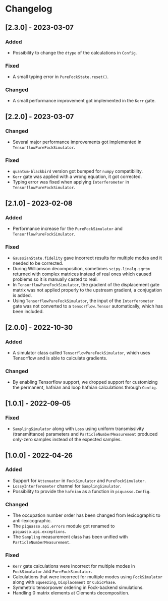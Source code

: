 # Changelog


## [2.3.0] - 2023-03-07

### Added

- Possibility to change the `dtype` of the calculations in `Config`.

### Fixed

- A small typing error in `PureFockState.reset()`.

### Changed

- A small performance improvement got implemented in the `Kerr` gate.


## [2.2.0] - 2023-03-07

### Changed

- Several major performance improvements got implemented in
  `TensorflowPureFockSimulator`.

### Fixed

- `quantum-blackbird` version got bumped for `numpy` compatibility.
- `Kerr` gate was applied with a wrong equation, it got corrected.
- Typing error was fixed when applying `Interferometer` in
  `TensorflowPureFockSimulator`.


## [2.1.0] - 2023-02-08

### Added

- Performance increase for the `PureFockSimulator` and `TensorflowPureFockSimulator`.

### Fixed

- `GaussianState.fidelity` gave incorrect results for multiple modes and it
  needed to be corrected.
- During Williamson decomposition, sometimes `scipy.linalg.sqrtm` returned with
  complex matrices instead of real ones which caused problems so it is manually
  casted to real.
- In `TensorflowPureFockSimulator`, the gradient of the displacement gate
  matrix was not applied properly to the upstream gradient, a conjugation is
  added.
- Using `TensorflowPureFockSimulator`, the input of the `Interferometer` gate
  was not converted to a `tensorflow.Tensor` automatically, which has been
  included.


## [2.0.0] - 2022-10-30

### Added

- A simulator class called `TensorflowPureFockSimulator`, which uses Tensorflow
  and is able to calculate gradients.

### Changed

-  By enabling Tensorflow support, we dropped support for customizing the
   permanent, hafnian and loop hafnian calculations through `Config`.


## [1.0.1] - 2022-09-05

### Fixed

- `SamplingSimulator` along with `Loss` using uniform transmissivity
  (transmittance) parameters and `ParticleNumberMeasurement` produced only-zero
  samples instead of the expected samples.


## [1.0.0] - 2022-04-26

### Added

- Support for `Attenuator` in `FockSimulator` and `PureFockSimulator`.
- `LossyInterferometer` channel for `SamplingSimulator`.
- Possibility to provide the `hafnian` as a function in `piquasso.Config`.

### Changed

- The occupation number order has been changed from lexicographic to
  anti-lexicographic.
- The `piquasso.api.errors` module got renamed to `piquasso.api.exceptions`.
- The `Sampling` measurement class has been unified with
  `ParticleNumberMeasurement`.

### Fixed

- `Kerr` gate calculations were incorrect for multiple modes in `FockSimulator`
  and `PureFockSimulator`.
- Calculations that were incorrect for multiple modes using `FockSimulator`
  along with `Squeezing`, `Displacement` or `CubicPhase`.
- Symmetric tensorpower ordering in Fock-backend simulations.
- Handling 0 matrix elements at Clements decomposition.

